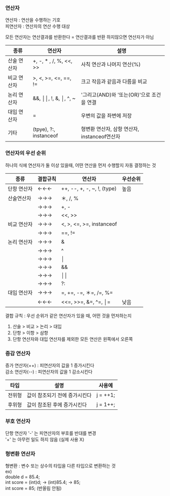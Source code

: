### 연산자

연산자 : 연산을 수행하는 기호  
피연산자 : 연산자의 연산 수행 대상  

모든 연산자는 연산결과를 반환한다 = 연산결과를 반환 하지않으면 연산자가 아님

|종류|연산자|설명|
|--|--|--| 
|산술 연산자|+, -, * , /, %, <<, >>|사칙 연산과 나머지 연산(%)|
|비교 연산자|>, <, >=, <=, ==, !=|크고 작음과 같음과 다름을 비교|
|논리 연산자|&&, ││, !, &, │, ^, ~|'그리고(AND)와 '또는(OR)'으로 조건을 연결|
|대입 연산자| = |우변의 값을 좌변에 저장|
|기타|(tpye), ?:, instanceof|형변환 연산자, 삼항 연산자, instanceof연산자|

### 연산자의 우선 순위

하나의 식에 연산자가 둘 이상 있을때, 어떤 연산을 먼저 수행할지 자동 결정하는 것  

|종류|결합규칙|연산자|우선순위|
|--|--|--|--|
|단항 연산자|←←←|++, --, +, -, ~, !, (type)|높음|
|산술연산자|→→→| ＊, /, %||
||→→→|+, -||
||→→→|<<, >>||
|비교 연산자|→→→|<, >, <=, >=, instanceof||
||→→→|==, !=||
|논리 연산자|→→→|&||
||→→→|^||
||→→→|│||
||→→→|&&||
||→→→|││||
||→→→|?:||
|대입 연산자|→→→|=, +=, -=, ＊=, /=, %=||
||←←←|<<=, >>=, &=, ^=, │= |낮음|

결합 규칙 : 우선 순위가 같은 연산자가 있을 때, 어떤 것을 먼저하는지  

1. 산술 > 비교 > 논리 > 대입
2. 단항 > 이항 > 삼항 
3. 단항 연산자와 대입 연산자를 제외한 모든 연산은 왼쪽에서 오른쪽

### 증감 연산자

증가 연산자(++) : 피연산자의 값을 1 증가시킨다  
감소 연산자(--) : 피연산자의 값을 1 감소시킨다

|타입|설명|사용예|
|--|--|--|
|전위형|값이 참조되기 전에 증가시킨다|j = ++1;|
|후위형|값이 참조된 후에 증가시킨다|j = 1++;|

### 부호 연산자 

단항 연산자 '-' 는 피연산자의 부호를 반대를 변경  
'+' 는 아무런 일도 하지 않음 (실제 사용 X)   

### 형변환 연산자

형변환 : 변수 또는 상수의 타입을 다른 타입으로 변환하는 것   
ex)  
double d = 85.4;  
int score = (int)d; → (int)85.4; → 85;  
int score = 85; (반올림 안됨)  

